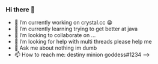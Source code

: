 ### Hi there 👋



- 🔭 I’m currently working on crystal.cc :grin:
- 🌱 I’m currently learning trying to get better at java
- 👯 I’m looking to collaborate on ...
- 🤔 I’m looking for help with multi threads please help me
- 💬 Ask me about nothing im dumb
- 📫 How to reach me: destiny minion goddess#1234
-->
